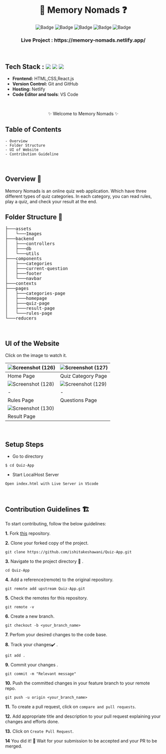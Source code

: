 <h1 align="center">
       📝  Memory Nomads ❓
</h1>

<div align="center">

![Badge](https://img.shields.io/badge/Tech_Stack-HTML-blue) ![Badge](https://img.shields.io/badge/CSS-orange) ![Badge](https://img.shields.io/badge/React.js-cyan)
 ![Badge](https://img.shields.io/badge/-JS%20-blue) ![Badge](https://img.shields.io/badge/Version-1.0-green) 
</div>

<h3 align="center">
          Live Project : https://memory-nomads.netlify.app/
</h3>
<br />

## Tech Stack : <img src="https://img.shields.io/badge/html5%20-%23E34F26.svg?&style=for-the-badge&logo=html5&logoColor=white"/> <img src="https://img.shields.io/badge/css3%20-%231572B6.svg?&style=for-the-badge&logo=css3&logoColor=white"/> <img src="https://img.shields.io/badge/react%20-%2314354C.svg?&style=for-the-badge&logo=react&logoColor=white"/>


- **Frontend:** HTML,CSS,React.js
- **Version Control:** Git and GitHub
- **Hosting:** Netlify
- **Code Editor and tools**: VS Code

 <br />

   <p align="center">
    ✨ Welcome to Memory Nomads ✨ <br />
 
</p>

   
## Table of Contents

    - Overview
    - Folder Structure
    - UI of Website
    - Contribution Guideline

 <br />


## Overview 🔨

Memory Nomads is an online quiz web application. Which have three different types of quiz categories. In each category, you can read rules, play a quiz, and check your result at the end.


## Folder Structure 📒
<pre>
├───assets
│   └───Images
├───backend
│   ├───controllers
│   ├───db
│   └───utils
├───components
│   ├───categories
│   ├───current-question
│   ├───footer
│   └───navbar
├───contexts
├───pages
│   ├───categories-page
│   ├───homepage
│   ├───quiz-page
│   ├───result-page
│   └───rules-page
└───reducers
</pre>
  <br />

## UI of the Website
   Click on the image to watch it.

|![Screenshot (126)](https://user-images.githubusercontent.com/50510726/154858668-ef97e325-c4d1-4a07-b0c8-13a7660cdff6.png)|![Screenshot (127)](https://user-images.githubusercontent.com/50510726/154858695-d90b99cf-e901-42b7-9073-efd76b781929.png)|
|-|-|
| Home Page | Quiz Category Page |  
|![Screenshot (128)](https://user-images.githubusercontent.com/50510726/154859238-9adb9684-ed45-4cc6-9a6b-6b2c0ebf661d.png)|![Screenshot (129)](https://user-images.githubusercontent.com/50510726/154858773-d8e038fc-c45f-41ac-8a3d-6b0d5c0e7fbb.png) |
|-|-|
| Rules Page | Questions Page|
| ![Screenshot (130)](https://user-images.githubusercontent.com/50510726/154859388-d19daf3e-2f16-4140-b7b0-2c28f68ea70e.png)|
| Result Page |


<br/>

## Setup Steps
  
- Go to directory
```
$ cd Quiz-App
```
- Start LocalHost Server
```
Open index.html with Live Server in VScode
```
  <br />
  
## Contribution Guidelines 🏗

 To start contributing, follow the below guidelines:

**1.** Fork [this](https://github.com/ishitakeshawani/Quiz-App) repository.

**2.** Clone your forked copy of the project.

```
git clone https://github.com/ishitakeshawani/Quiz-App.git
```

**3.** Navigate to the project directory :file_folder: .

```
cd Quiz-App
```

**4.** Add a reference(remote) to the original repository.

```
git remote add upstream Quiz-App.git
```

**5.** Check the remotes for this repository.

```
git remote -v
```

**6.** Create a new branch.

```
git checkout -b <your_branch_name>
```

**7.** Perfom your desired changes to the code base.

**8.** Track your changes:heavy_check_mark: .

```
git add .
```

**9.** Commit your changes .

```
git commit -m "Relevant message"
```

**10.** Push the committed changes in your feature branch to your remote repo.

```
git push -u origin <your_branch_name>
```

**11.** To create a pull request, click on `compare and pull requests`.

**12.** Add appropriate title and description to your pull request explaining your changes and efforts done.

**13.** Click on `Create Pull Request`.

**14** You did it! 🥳 Wait for your submission to be accepted and your PR to be merged.

<br />



